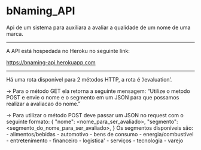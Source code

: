 # bNaming_API
Api de um sistema para auxiliara a avaliar a qualidade de um nome de uma marca.

-----------------------------------------------------------------------------------

A API está hospedada no Heroku no seguinte link:

https://bnaming-api.herokuapp.com

-----------------------------------------------------------------------------------

Há uma rota disponível para 2 métodos HTTP, a rota é ‘/evaluation’.

-> Para o método GET ela retorna a seguinte mensagem: “Utilize o metodo POST e envie o nome e o segmento em um JSON para que possamos realizar a avaliacao do nome.”

-> Para utilizar o método POST deve passar um JSON no request com o seguinte formato:
    {
        "nome": <nome_para_ser_avaliado>,
        "segmento":<segmento_do_nome_para_ser_avaliado>,
    }
Os segmentos disponíveis são:
    - alimentos/bebidas
    - automotivo
    - bens de consumo
    - energia/combustível
    - entretenimento
    - financeiro
    - logistica'
    - serviços
    - tecnologia
    - varejo
